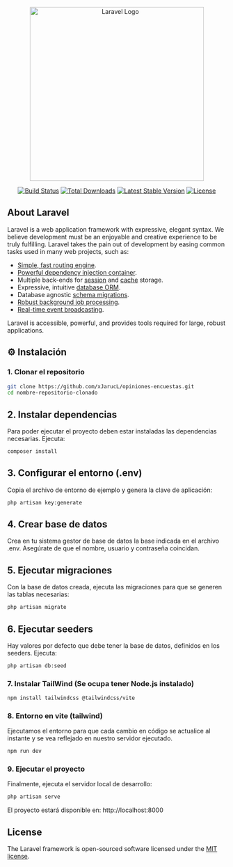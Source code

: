 <p align="center"><a href="https://laravel.com" target="_blank"><img src="https://raw.githubusercontent.com/laravel/art/master/logo-lockup/5%20SVG/2%20CMYK/1%20Full%20Color/laravel-logolockup-cmyk-red.svg" width="400" alt="Laravel Logo"></a></p>

<p align="center">
<a href="https://github.com/laravel/framework/actions"><img src="https://github.com/laravel/framework/workflows/tests/badge.svg" alt="Build Status"></a>
<a href="https://packagist.org/packages/laravel/framework"><img src="https://img.shields.io/packagist/dt/laravel/framework" alt="Total Downloads"></a>
<a href="https://packagist.org/packages/laravel/framework"><img src="https://img.shields.io/packagist/v/laravel/framework" alt="Latest Stable Version"></a>
<a href="https://packagist.org/packages/laravel/framework"><img src="https://img.shields.io/packagist/l/laravel/framework" alt="License"></a>
</p>

## About Laravel

Laravel is a web application framework with expressive, elegant syntax. We believe development must be an enjoyable and creative experience to be truly fulfilling. Laravel takes the pain out of development by easing common tasks used in many web projects, such as:

- [Simple, fast routing engine](https://laravel.com/docs/routing).
- [Powerful dependency injection container](https://laravel.com/docs/container).
- Multiple back-ends for [session](https://laravel.com/docs/session) and [cache](https://laravel.com/docs/cache) storage.
- Expressive, intuitive [database ORM](https://laravel.com/docs/eloquent).
- Database agnostic [schema migrations](https://laravel.com/docs/migrations).
- [Robust background job processing](https://laravel.com/docs/queues).
- [Real-time event broadcasting](https://laravel.com/docs/broadcasting).

Laravel is accessible, powerful, and provides tools required for large, robust applications.

## ⚙️ Instalación

### 1. Clonar el repositorio

```bash
git clone https://github.com/xJarucL/opiniones-encuestas.git
cd nombre-repositorio-clonado
```

## 2. Instalar dependencias

Para poder ejecutar el proyecto deben estar instaladas las dependencias necesarias. Ejecuta:

```bash
composer install
```

## 3. Configurar el entorno (.env)

Copia el archivo de entorno de ejemplo y genera la clave de aplicación:

```bash
php artisan key:generate
```

## 4. Crear base de datos

Crea en tu sistema gestor de base de datos la base indicada en el archivo .env. Asegúrate de que el nombre, usuario y contraseña coincidan.

## 5. Ejecutar migraciones

Con la base de datos creada, ejecuta las migraciones para que se generen las tablas necesarias:

```bash
php artisan migrate
```

## 6. Ejecutar seeders

Hay valores por defecto que debe tener la base de datos, definidos en los seeders. Ejecuta:

```bash
php artisan db:seed
```

### 7. Instalar TailWind (Se ocupa tener Node.js instalado)

```bash
npm install tailwindcss @tailwindcss/vite
```


### 8. Entorno en vite (tailwind)

Ejecutamos el entorno para que cada cambio en código se actualice al instante y se vea reflejado en nuestro servidor ejecutado.

```bash
npm run dev
```


### 9. Ejecutar el proyecto 

Finalmente, ejecuta el servidor local de desarrollo:

```bash
php artisan serve
```

El proyecto estará disponible en: http://localhost:8000

## License

The Laravel framework is open-sourced software licensed under the [MIT license](https://opensource.org/licenses/MIT).
